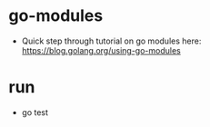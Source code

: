 # go-modules

- Quick step through tutorial on go modules here: https://blog.golang.org/using-go-modules

# run

- go test

